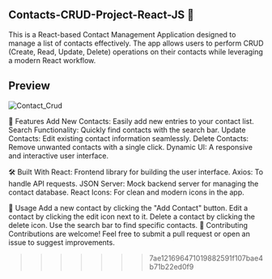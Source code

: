 
## Contacts-CRUD-Project-React-JS 📇
This is a React-based Contact Management Application designed to manage a list of contacts effectively. The app allows users to perform CRUD (Create, Read, Update, Delete) operations on their contacts while leveraging a modern React workflow.
## Preview


![Contact_Crud](https://github.com/user-attachments/assets/c44284ba-ac11-4df9-bb52-f1487fd45d36)



🚀 Features
Add New Contacts: Easily add new entries to your contact list.
Search Functionality: Quickly find contacts with the search bar.
Update Contacts: Edit existing contact information seamlessly.
Delete Contacts: Remove unwanted contacts with a single click.
Dynamic UI: A responsive and interactive user interface.

🛠️ Built With
React: Frontend library for building the user interface.
Axios: To handle API requests.
JSON Server: Mock backend server for managing the contact database.
React Icons: For clean and modern icons in the app.

📝 Usage
Add a new contact by clicking the "Add Contact" button.
Edit a contact by clicking the edit icon next to it.
Delete a contact by clicking the delete icon.
Use the search bar to find specific contacts.
🎉 Contributing
Contributions are welcome! Feel free to submit a pull request or open an issue to suggest improvements.

>>>>>>> 7ae121696471019882591f107bae4b71b22ed0f9
